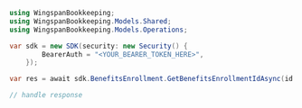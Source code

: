 <!-- Start SDK Example Usage [usage] -->
```csharp
using WingspanBookkeeping;
using WingspanBookkeeping.Models.Shared;
using WingspanBookkeeping.Models.Operations;

var sdk = new SDK(security: new Security() {
        BearerAuth = "<YOUR_BEARER_TOKEN_HERE>",
    });

var res = await sdk.BenefitsEnrollment.GetBenefitsEnrollmentIdAsync(id: "<value>");

// handle response
```
<!-- End SDK Example Usage [usage] -->
